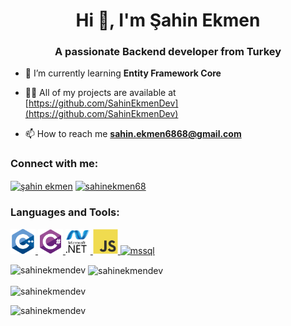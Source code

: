 <h1 align="center">Hi 👋, I'm Şahin Ekmen</h1>
<h3 align="center">A passionate Backend developer from Turkey</h3>


- 🌱 I’m currently learning **Entity Framework Core**

- 👨‍💻 All of my projects are available at [https://github.com/SahinEkmenDev](https://github.com/SahinEkmenDev)

- 📫 How to reach me **sahin.ekmen6868@gmail.com**

<h3 align="left">Connect with me:</h3>
<p align="left">
<a href="[https://linkedin.com/in/](https://www.linkedin.com/in/%C5%9Fahin-ekmen-8ba240256/)" target="blank"><img align="center" src="https://raw.githubusercontent.com/rahuldkjain/github-profile-readme-generator/master/src/images/icons/Social/linked-in-alt.svg" alt="şahin ekmen" height="30" width="40" /></a>
<a href="https://instagram.com/sahinekmen68" target="blank"><img align="center" src="https://raw.githubusercontent.com/rahuldkjain/github-profile-readme-generator/master/src/images/icons/Social/instagram.svg" alt="sahinekmen68" height="30" width="40" /></a>
</p>

<h3 align="left">Languages and Tools:</h3>
<p align="left"> <a href="https://www.w3schools.com/cpp/" target="_blank" rel="noreferrer"> <img src="https://raw.githubusercontent.com/devicons/devicon/master/icons/cplusplus/cplusplus-original.svg" alt="cplusplus" width="40" height="40"/> </a> <a href="https://www.w3schools.com/cs/" target="_blank" rel="noreferrer"> <img src="https://raw.githubusercontent.com/devicons/devicon/master/icons/csharp/csharp-original.svg" alt="csharp" width="40" height="40"/> </a> <a href="https://dotnet.microsoft.com/" target="_blank" rel="noreferrer"> <img src="https://raw.githubusercontent.com/devicons/devicon/master/icons/dot-net/dot-net-original-wordmark.svg" alt="dotnet" width="40" height="40"/> </a> <a href="https://developer.mozilla.org/en-US/docs/Web/JavaScript" target="_blank" rel="noreferrer"> <img src="https://raw.githubusercontent.com/devicons/devicon/master/icons/javascript/javascript-original.svg" alt="javascript" width="40" height="40"/> </a> <a href="https://www.microsoft.com/en-us/sql-server" target="_blank" rel="noreferrer"> <img src="https://www.svgrepo.com/show/303229/microsoft-sql-server-logo.svg" alt="mssql" width="40" height="40"/> </a> </p>

<p><img align="left" src="https://github-readme-stats.vercel.app/api/top-langs?username=sahinekmendev&show_icons=true&locale=en&layout=compact" alt="sahinekmendev" /></p>

<p>&nbsp;<img align="center" src="https://github-readme-stats.vercel.app/api?username=sahinekmendev&show_icons=true&locale=en" alt="sahinekmendev" /></p>

<p><img align="center" src="https://github-readme-streak-stats.herokuapp.com/?user=sahinekmendev&" alt="sahinekmendev" /></p>
<p align="left"> <img src="https://komarev.com/ghpvc/?username=sahinekmendev&label=Profile%20views&color=0e75b6&style=flat" alt="sahinekmendev" /> </p>

